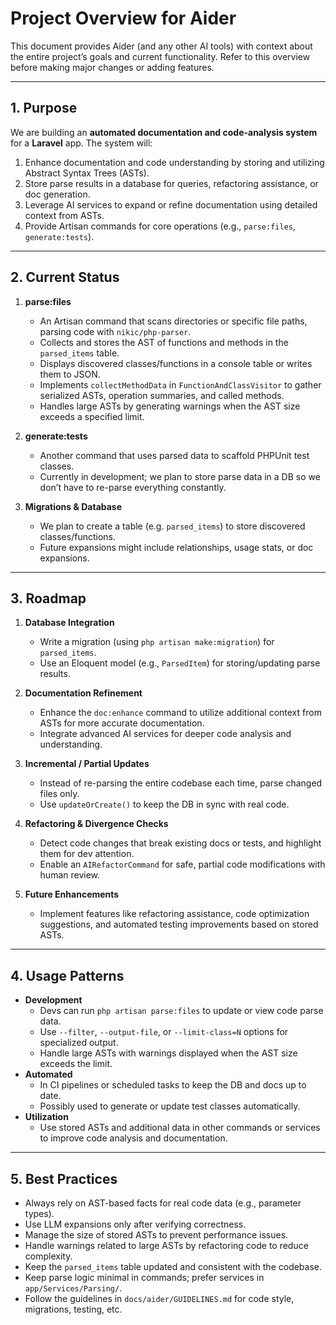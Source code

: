 # Project Overview for Aider

This document provides Aider (and any other AI tools) with context about the entire project’s goals and current functionality. Refer to this overview before making major changes or adding features.

---

## 1. Purpose

We are building an **automated documentation and code-analysis system** for a **Laravel** app. The system will:
1. Enhance documentation and code understanding by storing and utilizing Abstract Syntax Trees (ASTs).
2. Store parse results in a database for queries, refactoring assistance, or doc generation.
3. Leverage AI services to expand or refine documentation using detailed context from ASTs.
4. Provide Artisan commands for core operations (e.g., `parse:files`, `generate:tests`).

---

## 2. Current Status

1. **parse:files**
   - An Artisan command that scans directories or specific file paths, parsing code with `nikic/php-parser`.
   - Collects and stores the AST of functions and methods in the `parsed_items` table.
   - Displays discovered classes/functions in a console table or writes them to JSON.
   - Implements `collectMethodData` in `FunctionAndClassVisitor` to gather serialized ASTs, operation summaries, and called methods.
   - Handles large ASTs by generating warnings when the AST size exceeds a specified limit.

2. **generate:tests**  
   - Another command that uses parsed data to scaffold PHPUnit test classes.  
   - Currently in development; we plan to store parse data in a DB so we don’t have to re-parse everything constantly.

3. **Migrations & Database**  
   - We plan to create a table (e.g. `parsed_items`) to store discovered classes/functions.  
   - Future expansions might include relationships, usage stats, or doc expansions.

---

## 3. Roadmap

1. **Database Integration**  
   - Write a migration (using `php artisan make:migration`) for `parsed_items`.
   - Use an Eloquent model (e.g., `ParsedItem`) for storing/updating parse results.

2. **Documentation Refinement**
   - Enhance the `doc:enhance` command to utilize additional context from ASTs for more accurate documentation.
   - Integrate advanced AI services for deeper code analysis and understanding.

3. **Incremental / Partial Updates**
   - Instead of re-parsing the entire codebase each time, parse changed files only.
   - Use `updateOrCreate()` to keep the DB in sync with real code.

4. **Refactoring & Divergence Checks**
   - Detect code changes that break existing docs or tests, and highlight them for dev attention.
   - Enable an `AIRefactorCommand` for safe, partial code modifications with human review.

5. **Future Enhancements**
   - Implement features like refactoring assistance, code optimization suggestions, and automated testing improvements based on stored ASTs.

---

## 4. Usage Patterns

- **Development**  
  - Devs can run `php artisan parse:files` to update or view code parse data.
  - Use `--filter`, `--output-file`, or `--limit-class=N` options for specialized output.
  - Handle large ASTs with warnings displayed when the AST size exceeds the limit.
- **Automated**
  - In CI pipelines or scheduled tasks to keep the DB and docs up to date.
  - Possibly used to generate or update test classes automatically.
- **Utilization**
  - Use stored ASTs and additional data in other commands or services to improve code analysis and documentation.

---

## 5. Best Practices

- Always rely on AST-based facts for real code data (e.g., parameter types).
- Use LLM expansions only after verifying correctness.
- Manage the size of stored ASTs to prevent performance issues.
- Handle warnings related to large ASTs by refactoring code to reduce complexity.
- Keep the `parsed_items` table updated and consistent with the codebase.
- Keep parse logic minimal in commands; prefer services in `app/Services/Parsing/`.
- Follow the guidelines in `docs/aider/GUIDELINES.md` for code style, migrations, testing, etc.
